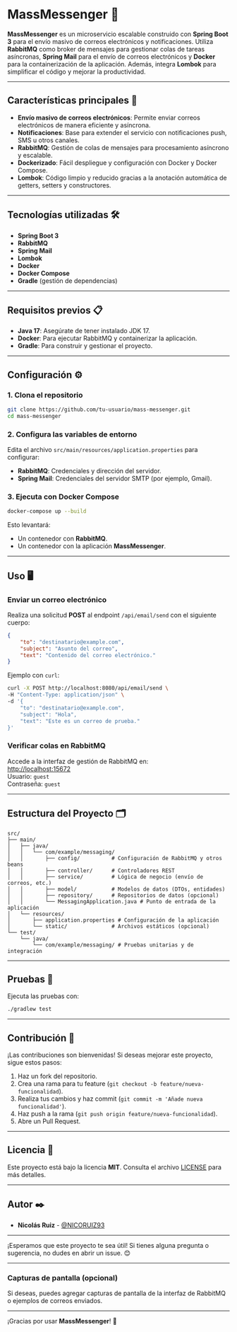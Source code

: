 # MassMessenger 📨

**MassMessenger** es un microservicio escalable construido con **Spring Boot 3** para el envío masivo de correos electrónicos y notificaciones. Utiliza **RabbitMQ** como broker de mensajes para gestionar colas de tareas asíncronas, **Spring Mail** para el envío de correos electrónicos y **Docker** para la containerización de la aplicación. Además, integra **Lombok** para simplificar el código y mejorar la productividad.

---

## Características principales 🚀

- **Envío masivo de correos electrónicos**: Permite enviar correos electrónicos de manera eficiente y asíncrona.
- **Notificaciones**: Base para extender el servicio con notificaciones push, SMS u otros canales.
- **RabbitMQ**: Gestión de colas de mensajes para procesamiento asíncrono y escalable.
- **Dockerizado**: Fácil despliegue y configuración con Docker y Docker Compose.
- **Lombok**: Código limpio y reducido gracias a la anotación automática de getters, setters y constructores.

---

## Tecnologías utilizadas 🛠️

- **Spring Boot 3**
- **RabbitMQ**
- **Spring Mail**
- **Lombok**
- **Docker**
- **Docker Compose**
- **Gradle** (gestión de dependencias)

---

## Requisitos previos 📋

- **Java 17**: Asegúrate de tener instalado JDK 17.
- **Docker**: Para ejecutar RabbitMQ y containerizar la aplicación.
- **Gradle**: Para construir y gestionar el proyecto.

---

## Configuración ⚙️

### 1. Clona el repositorio

```bash
git clone https://github.com/tu-usuario/mass-messenger.git
cd mass-messenger
```

### 2. Configura las variables de entorno

Edita el archivo `src/main/resources/application.properties` para configurar:

- **RabbitMQ**: Credenciales y dirección del servidor.
- **Spring Mail**: Credenciales del servidor SMTP (por ejemplo, Gmail).

### 3. Ejecuta con Docker Compose

```bash
docker-compose up --build
```

Esto levantará:
- Un contenedor con **RabbitMQ**.
- Un contenedor con la aplicación **MassMessenger**.

---

## Uso 🖥️

### Enviar un correo electrónico

Realiza una solicitud **POST** al endpoint `/api/email/send` con el siguiente cuerpo:

```json
{
    "to": "destinatario@example.com",
    "subject": "Asunto del correo",
    "text": "Contenido del correo electrónico."
}
```

Ejemplo con `curl`:

```bash
curl -X POST http://localhost:8080/api/email/send \
-H "Content-Type: application/json" \
-d '{
    "to": "destinatario@example.com",
    "subject": "Hola",
    "text": "Este es un correo de prueba."
}'
```

### Verificar colas en RabbitMQ

Accede a la interfaz de gestión de RabbitMQ en:  
[http://localhost:15672](http://localhost:15672)  
Usuario: `guest`  
Contraseña: `guest`

---

## Estructura del Proyecto 🗂️

```
src/
├── main/
│   ├── java/
│   │   └── com/example/messaging/
│   │       ├── config/          # Configuración de RabbitMQ y otros beans
│   │       ├── controller/      # Controladores REST
│   │       ├── service/         # Lógica de negocio (envío de correos, etc.)
│   │       ├── model/           # Modelos de datos (DTOs, entidades)
│   │       ├── repository/      # Repositorios de datos (opcional)
│   │       └── MessagingApplication.java # Punto de entrada de la aplicación
│   └── resources/
│       ├── application.properties # Configuración de la aplicación
│       └── static/              # Archivos estáticos (opcional)
└── test/
    └── java/
        └── com/example/messaging/ # Pruebas unitarias y de integración
```

---

## Pruebas 🧪

Ejecuta las pruebas con:

```bash
./gradlew test
```

---

## Contribución 🤝

¡Las contribuciones son bienvenidas! Si deseas mejorar este proyecto, sigue estos pasos:

1. Haz un fork del repositorio.
2. Crea una rama para tu feature (`git checkout -b feature/nueva-funcionalidad`).
3. Realiza tus cambios y haz commit (`git commit -m 'Añade nueva funcionalidad'`).
4. Haz push a la rama (`git push origin feature/nueva-funcionalidad`).
5. Abre un Pull Request.

---

## Licencia 📄

Este proyecto está bajo la licencia **MIT**. Consulta el archivo [LICENSE](LICENSE) para más detalles.

---

## Autor ✒️

- **Nicolás Ruiz** - [@NICORUIZ93](https://github.com/NICORUIZ93)

---

¡Esperamos que este proyecto te sea útil! Si tienes alguna pregunta o sugerencia, no dudes en abrir un issue. 😊

---

### Capturas de pantalla (opcional)

Si deseas, puedes agregar capturas de pantalla de la interfaz de RabbitMQ o ejemplos de correos enviados.

---

¡Gracias por usar **MassMessenger**! 🚀
